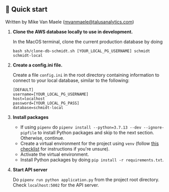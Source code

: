 ## 🚀 Quick start
Written by Mike Van Maele (mvanmaele@talusanalytics.com)

1.  **Clone the AWS database locally to use in development.**

    In the MacOS terminal, clone the current production database by doing
    ```
    bash sh/clone-db-schmidt.sh [YOUR_LOCAL_PG_USERNAME] schmidt schmidt-local
    ```



2.  **Create a config.ini file.**

    Create a file `config.ini` in the root directory containing information to connect to your local database, similar to the following:

    ```
    [DEFAULT]
    username=[YOUR_LOCAL_PG_USERNAME]
    host=localhost
    password=[YOUR_LOCAL_PG_PASS]
    database=schmidt-local
    ```


3.  **Install packages**

    - If using `pipenv` do `pipenv install --python=3.7.13 --dev --ignore-pipfile` to install Python packages and skip to the next section. Otherwise, continue.
    - Create a virtual environment for the project using `venv` (follow [this checklist](https://github.com/talus-analytics-bus/talus-intranet-react/wiki/Setting-up-a-Python-virtual-environment) for instructions if you're unsure).
    - Activate the virtual environment.
    - Install Python packages by doing `pip install -r requirements.txt`.


4. **Start API server**

    Do `pipenv run python application.py` from the project root directory. Check `localhost:5002` for the API server.
